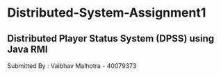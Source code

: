 # Distributed-System-Assignment1
## Distributed Player Status System (DPSS) using Java RMI

Submitted By :  Vaibhav Malhotra - 40079373
